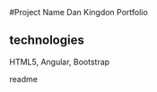 <snippet>
  <content>
#Project Name
Dan Kingdon Portfolio

## technologies
HTML5, Angular, Bootstrap



</content>
  <tabTrigger>readme</tabTrigger>
</snippet>
